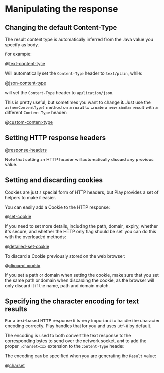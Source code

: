 <!--- Copyright (C) 2009-2018 Lightbend Inc. <https://www.lightbend.com> -->
# Manipulating the response

## Changing the default Content-Type

The result content type is automatically inferred from the Java value you specify as body.

For example:

@[text-content-type](code/javaguide/http/JavaResponse.java)

Will automatically set the `Content-Type` header to `text/plain`, while:

@[json-content-type](code/javaguide/http/JavaResponse.java)

will set the `Content-Type` header to `application/json`.

This is pretty useful, but sometimes you want to change it. Just use the `as(newContentType)` method on a result to create a new similar result with a different `Content-Type` header:

@[custom-content-type](code/javaguide/http/JavaResponse.java)

## Setting HTTP response headers

@[response-headers](code/javaguide/http/JavaResponse.java)

Note that setting an HTTP header will automatically discard any previous value.

## Setting and discarding cookies

Cookies are just a special form of HTTP headers, but Play provides a set of helpers to make it easier.

You can easily add a Cookie to the HTTP response:

@[set-cookie](code/javaguide/http/JavaResponse.java)

If you need to set more details, including the path, domain, expiry, whether it's secure, and whether the HTTP only flag should be set, you can do this with the overloaded methods:

@[detailed-set-cookie](code/javaguide/http/JavaResponse.java)

To discard a Cookie previously stored on the web browser:

@[discard-cookie](code/javaguide/http/JavaResponse.java)

If you set a path or domain when setting the cookie, make sure that you set the same path or domain when discarding the cookie, as the browser will only discard it if the name, path and domain match.

## Specifying the character encoding for text results

For a text-based HTTP response it is very important to handle the character encoding correctly. Play handles that for you and uses `utf-8` by default.

The encoding is used to both convert the text response to the corresponding bytes to send over the network socket, and to add the proper `;charset=xxx` extension to the `Content-Type` header.

The encoding can be specified when you are generating the `Result` value:

@[charset](code/javaguide/http/JavaResponse.java)
